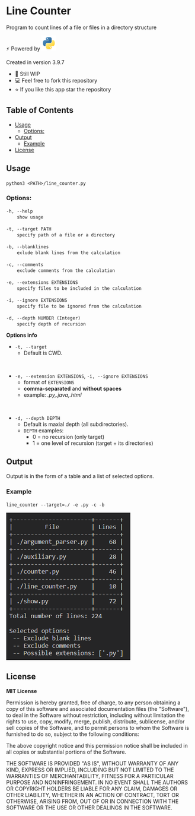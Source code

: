 # Line Counter <!-- omit in toc -->
Program to count lines of a file or files in a directory structure

:zap: Powered by 
    <a href="https://www.python.org" target="_blank"> <img src="https://raw.githubusercontent.com/devicons/devicon/master/icons/python/python-original.svg" alt="python" width="40" height="40"/></a>
 
Created in version 3.9.7

+ :construction: Still WIP
+ :computer: Feel free to fork this repository
+ :star: If you like this app star the repository

## Table of Contents <!-- omit in toc -->
- [Usage](#usage)
  - [Options:](#options)
- [Output](#output)
  - [Example](#example)
- [License](#license)

## Usage
`python3 <PATH>/line_counter.py`

### Options:
```
-h, --help
    show usage

-t, --target PATH
    specify path of a file or a directory

-b, --blanklines
    exlude blank lines from the calculation

-c, --comments
    exclude comments from the calculation

-e, --extensions EXTENSIONS
    specify files to be included in the calculation

-i, --ignore EXTENSIONS
    specify file to be ignored from the calculation

-d, --depth NUMBER (Integer)
    specify depth of recursion
```

**Options info**
+ `-t, --target`
  + Default is CWD.

<br>

+ `-e, --extension EXTENSIONS`, `-i, --ignore EXTENSIONS`
  + format of `EXTENSIONS`
  + **comma-separated** and **without spaces**
  + example: *.py,.java,.html*

<br>

+ `-d, --depth DEPTH`
  + Default is maxial depth (all subdirectories).
  + `DEPTH` examples:
    + 0 = no recursion (only target)
    + 1 = one level of recursion (target + its directories)

## Output
Output is in the form of a table and a list of selected options.

### Example
`line_counter --target=./ -e .py -c -b`

![example_output](./img/example_output.png "Example Output")
## License
**MIT License**

Permission is hereby granted, free of charge, to any person
obtaining a copy of this software and associated documentation
files (the "Software"), to deal in the Software without
restriction, including without limitation the rights to use,
copy, modify, merge, publish, distribute, sublicense, and/or sell
copies of the Software, and to permit persons to whom the
Software is furnished to do so, subject to the following
conditions:

The above copyright notice and this permission notice shall be
included in all copies or substantial portions of the Software.

THE SOFTWARE IS PROVIDED "AS IS", WITHOUT WARRANTY OF ANY KIND,
EXPRESS OR IMPLIED, INCLUDING BUT NOT LIMITED TO THE WARRANTIES
OF MERCHANTABILITY, FITNESS FOR A PARTICULAR PURPOSE AND
NONINFRINGEMENT. IN NO EVENT SHALL THE AUTHORS OR COPYRIGHT
HOLDERS BE LIABLE FOR ANY CLAIM, DAMAGES OR OTHER LIABILITY,
WHETHER IN AN ACTION OF CONTRACT, TORT OR OTHERWISE, ARISING
FROM, OUT OF OR IN CONNECTION WITH THE SOFTWARE OR THE USE OR
OTHER DEALINGS IN THE SOFTWARE.
